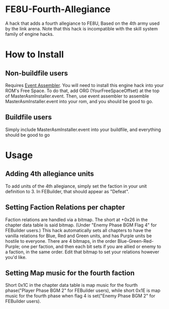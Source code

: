 # FE8U-Fourth-Allegiance
 A hack that adds a fourth allegiance to FE8U, Based on the 4th army used by the link arena. Note that this hack is incompatible with the skill system family of engine hacks.
# How to Install

## Non-buildfile users
 Requires [Event Assembler](https://feuniverse.us/t/event-assembler/1749).
 You will need to install this engine hack into your ROM's Free Space. To do that, add ORG (YourFreeSpaceOffset) at the top of MasterAsmInstaller.event. 
 Then, use event assembler to assemble MasterAsmInstaller.event into your rom, and you should be good to go.
 
## Buildfile users
 Simply include MasterAsmInstaller.event into your buildfile, and everything should be good to go
 
# Usage

## Adding 4th allegiance units
 To add units of the 4th allegiance, simply set the faction in your unit definition to 3. In FEBuilder, that should appear as "Defeat".

## Setting Faction Relations per chapter
 Faction relations are handled via a bitmap. The short at +0x26 in the chapter data table is said bitmap. (Under "Enemy Phase BGM Flag 4" for FEBuilder users.)
 This hack automatically sets all chapters to have the vanilla relations for Blue, Red and Green units, and has Purple units be hostile to everyone.
 There are 4 bitmaps, in the order Blue-Green-Red-Purple; one per faction, and then each bit sets if you are allied or enemy to a faction, in the same order. Edit that bitmap to set your relations however you'd like.
 
## Setting Map music for the fourth faction
 Short 0x1C in the chapter data table is map music for the fourth phase("Player Phase BGM 2" for FEBuilder users), while short 0x1E is map music for the fourth phase when flag 4 is set("Enemy Phase BGM 2" for FEBuilder users).
 